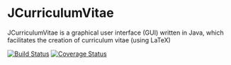 # JCurriculumVitae
JCurriculumVitae is a graphical user interface (GUI) written in Java, which facilitates the creation of curriculum vitae (using LaTeX)

[![Build Status](https://travis-ci.org/Antoch03/jcurriculumvitae.svg?branch=master)](https://travis-ci.org/Antoch03/jcurriculumvitae)
[![Coverage Status](https://coveralls.io/repos/github/Antoch03/jcurriculumvitae/badge.svg?branch=master)](https://coveralls.io/github/Antoch03/jcurriculumvitae?branch=master)
